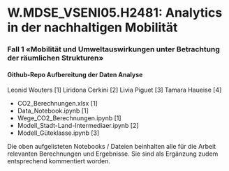 # W.MDSE_VSENI05.H2481: Analytics in der nachhaltigen Mobilität 

### Fall 1  «Mobilität und Umweltauswirkungen unter Betrachtung der räumlichen Strukturen»

#### Github-Repo Aufbereitung der Daten Analyse

Leonid Wouters [1] Liridona Cerkini [2] Livia Piguet [3] Tamara Haueise [4]

- CO2_Berechnungen.xlsx [1]
- Data_Notebook.ipynb [1] 
- Wege_CO2_Berechnungen.ipynb [1]
- Modell_Stadt-Land-Intermediaer.ipynb [2]
- Modell_Güteklasse.ipynb [3]

Die oben aufgelisteten Notebooks / Dateien beinhalten alle für die Arbeit relevanten Berechnungen und Ergebnisse. Sie sind als Ergänzung zudem entsprechend kommentiert worden.
